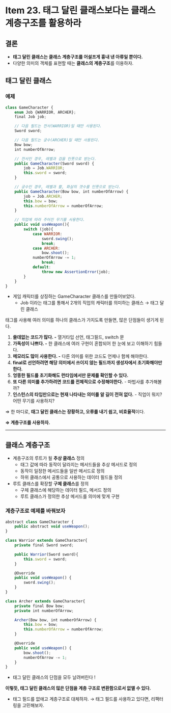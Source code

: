 # Item 23. 태그 달린 클래스보다는 클래스 계층구조를 활용하라

## 결론

- **태그 달린 클래스는 클래스 계층구조를 어설프게 흉내 낸 아류일 뿐이다.**
- 다양한 의미의 객체를 표현할 때는 **클래스의 계층구조**를 이용하자.

## 태그 달린 클래스

### 예제

```jsx
class GameCharacter {
    enum Job {WARRIOR, ARCHER};
    final Job job;

    // 다음 필드는 전사(WARRIOR)일 때만 사용된다.
    Sword sword;

    // 다음 필드는 궁수(ARCHER)일 때만 사용된다.
    Bow bow;
    int numberOfArrow;

    // 전사인 경우, 레벨과 검을 인풋으로 받는다.
    public GameCharacter(Sword sword) {
        job = Job.WARRIOR;
        this.sword = sword;
    }

    // 궁수인 경우, 레벨과 활, 화살의 갯수를 인풋으로 받는다.
    public GameCharacter(Bow bow, int numberOfArrow) {
        job = Job.ARCHER;
        this.bow = bow;
        this.numberOfArrow = numberOfArrow;
    }

    // 직업에 따라 주어진 무기를 사용한다.
    public void useWeapon(){
        switch (job){
            case WARRIOR:
                sword.swing();
                break;
            case ARCHER:
                bow.shoot();
	        numberOfArrow -= 1;
                break;
            default:
                throw new AssertionError(job);
        }
    }
}
```

- 게임 캐릭터를 상징하는 GameCharacter 클래스를 만들어보았다.
    - Job 이라는 태그를 통해서 2개의 직업의 캐릭터를 의미하는 클래스 → 태그 달린 클래스

태그를 사용해 여러 의미를 하나의 클래스가 가지도록 만들면, 많은 단점들이 생기게 된다.

1. **쓸데없는 코드가 많다. -** 열거타입 선언, 태그필드, switch 문
2. **가독성이 나쁘다. -** 한 클래스에 여러 구현이 혼합되어 한 눈에 보고 이해하기 힘들다.
3. **메모리도 많이 사용한다. -** 다른 의미를 위한 코드도 언제나 함께 해야한다.
4. **final로 선언하려면 해당 의미에서 쓰이지 않는 필드까지 생성자에서 초기화해야만 한다.**
5. **엉뚱한 필드를 초기화해도 런타임에서만 문제를 확인할 수 있다.**
6. **또 다른 의미를 추가하려면 코드를 전체적으로 수정해야한다.** - 마법사를 추가해볼까?
7. **인스턴스의 타입만으로는 현재 나타내는 의미를 알 길이 전혀 없다.** - 직업이 뭐지? 어떤 무기를 사용하지?

⇒ 한 마디로, **태그 달린 클래스는 장황하고, 오류를 내기 쉽고, 비효율적**이다.

**⇒ 계층구조를 사용하자.**

---
## 클래스 계층구조

- 계층구조의 루트가 될 **추상 클래스** 정의
    - 태그 값에 따라 동작이 달라지는 메서드들을 추상 메서드로 정의
    - 동작이 일정한 메서드들을 일반 메서드로 정의
    - 하위 클래스에서 공통으로 사용하는 데이터 필드들 정의
- 루트 클래스를 확장할 **구체 클래스**를 정의
    - 구체 클래스에 해당하는 데이터 필드, 메서드 정의
    - 루트 클래스가 정의한 추상 메서드를 의미에 맞게 구현

### 계층구조로 예제를 바꿔보자

```jsx
abstract class GameCharacter {
    public abstract void useWeapon();
}

class Warrior extends GameCharacter{
    private final Sword sword;

    public Warrior(Sword sword){
        this.sword = sword;
    }

    @Override
    public void useWeapon() {
        sword.swing();
    }
}

class Archer extends GameCharacter{
    private final Bow bow;
    private int numberOfArrow;

    Archer(Bow bow, int numberOfArrow) {
        this.bow = bow;
        this.numberOfArrow = numberOfArrow;
    }

    @Override
    public void useWeapon() {
        bow.shoot();
        numberOfArrow -= 1;
    }
}
```

- 태그 달린 클래스의 단점을 모두 날려버린다 !

**이렇듯, 태그 달린 클래스의 많은 단점을 계층 구조로 변환함으로서 없앨 수 있다.**

- 태그 필드를 없애고 계층구조로 대체하자. → 태그 필드를 사용하고 있다면, 리팩터링을 고민해보자.